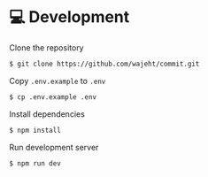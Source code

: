# 💻 Development

Clone the repository

```bash
$ git clone https://github.com/wajeht/commit.git
```

Copy `.env.example` to `.env`

```bash
$ cp .env.example .env
```

Install dependencies

```bash
$ npm install
```

Run development server

```bash
$ npm run dev
```
